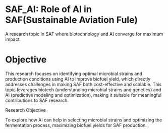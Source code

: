 # SAF_AI: Role of AI in SAF(Sustainable Aviation Fule)
A research topic in SAF where biotechnology and AI converge for maximum impact.

# Objective
This research focuses on identifying optimal microbial strains and production conditions using AI to improve biofuel yield, which directly addresses challenges in making SAF both cost-effective and scalable. This topic leverages biotech (understanding microbial strains and genetics) and AI (predictive modeling and optimization), making it suitable for meaningful contributions to SAF research.
 
Research Objective
 
To explore how AI can help in selecting microbial strains and optimizing the fermentation process, maximizing biofuel yields for SAF production.

